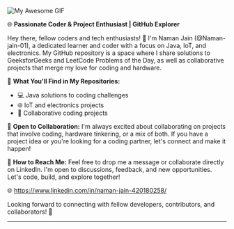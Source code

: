 ![My Awesome GIF](https://media.giphy.com/media/v1.Y2lkPTc5MGI3NjExc2duMHF2dmNoNjhvb3hsbWRwOHRnbW13OTRrcnFieWxhaDExODZxcCZlcD12MV9pbnRlcm5hbF9naWZfYnlfaWQmY3Q9Zw/SfTNXEzR2Ow1S98crY/giphy.gif)

🌐 **Passionate Coder & Project Enthusiast | GitHub Explorer**

Hey there, fellow coders and tech enthusiasts! 👋 I'm Naman Jain (@Naman-jain-01), a dedicated learner and coder with a focus on Java, IoT, and electronics. My GitHub repository is a space where I share solutions to GeeksforGeeks and LeetCode Problems of the Day, as well as collaborative projects that merge my love for coding and hardware.

🚀 **What You'll Find in My Repositories:**
- 💻 Java solutions to coding challenges
- 🌐 IoT and electronics projects
- 🤝 Collaborative coding projects

🤝 **Open to Collaboration:**
I'm always excited about collaborating on projects that involve coding, hardware tinkering, or a mix of both. If you have a project idea or you're looking for a coding partner, let's connect and make it happen!

🔗 **How to Reach Me:**
Feel free to drop me a message or collaborate directly on LinkedIn. I'm open to discussions, feedback, and new opportunities. Let's code, build, and explore together!

🌐 https://www.linkedin.com/in/naman-jain-420180258/

Looking forward to connecting with fellow developers, contributors, and collaborators! 🚀

--- 



<!---
Naman-jain-01/Naman-jain-01 is a ✨ special ✨ repository because its `README.md` (this file) appears on your GitHub profile.
You can click the Preview link to take a look at your changes.
--->
